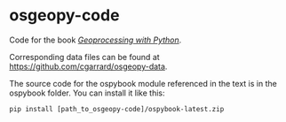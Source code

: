 # osgeopy-code

Code for the book [*Geoprocessing with Python*](http://manning.com/garrard/?a_aid=geopy&a_bid=c3bae5be).

Corresponding data files can be found at <https://github.com/cgarrard/osgeopy-data>.

The source code for the ospybook module referenced in the text is in the ospybook folder. You can install it like this:

    pip install [path_to_osgeopy-code]/ospybook-latest.zip
